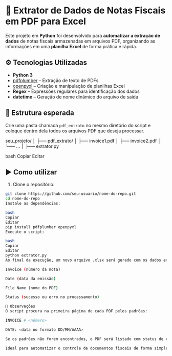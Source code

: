 # 🧾 Extrator de Dados de Notas Fiscais em PDF para Excel

Este projeto em **Python** foi desenvolvido para **automatizar a extração de dados** de notas fiscais armazenadas em arquivos PDF, organizando as informações em uma **planilha Excel** de forma prática e rápida.

## ⚙️ Tecnologias Utilizadas

- **Python 3**
- [pdfplumber](https://github.com/jsvine/pdfplumber) – Extração de texto de PDFs
- [openpyxl](https://openpyxl.readthedocs.io/) – Criação e manipulação de planilhas Excel
- **Regex** – Expressões regulares para identificação dos dados
- **datetime** – Geração de nome dinâmico do arquivo de saída

## 📁 Estrutura esperada

Crie uma pasta chamada `pdf_extrato` no mesmo diretório do script e coloque dentro dela todos os arquivos PDF que deseja processar.

seu_projeto/
│
├── pdf_extrato/
│ ├── invoice1.pdf
│ ├── invoice2.pdf
│ └── ...
│
├── extrator.py

bash
Copiar
Editar

## ▶️ Como utilizar

1. Clone o repositório:
```bash
git clone https://github.com/seu-usuario/nome-do-repo.git
cd nome-do-repo
Instale as dependências:

bash
Copiar
Editar
pip install pdfplumber openpyxl
Execute o script:

bash
Copiar
Editar
python extrator.py
Ao final da execução, um novo arquivo .xlsx será gerado com os dados extraídos, contendo as colunas:

Invoice (número da nota)

Date (data da emissão)

File Name (nome do PDF)

Status (sucesso ou erro no processamento)

📌 Observações
O script procura na primeira página de cada PDF pelos padrões:

INVOICE # <número>

DATE: <data no formato DD/MM/AAAA>

Se os padrões não forem encontrados, o PDF será listado com status de erro na planilha final.

Ideal para automatizar o controle de documentos fiscais de forma simples.
